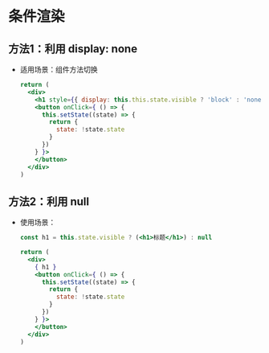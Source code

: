 # 条件渲染

## 方法1：利用 display: none

+ 适用场景：组件方法切换

    ```jsx
    return (
      <div>
        <h1 style={{ display: this.this.state.visible ? 'block' : 'none' }} >标题</h1>
        <button onClick={ () => {
          this.setState((state) => {
            return {
              state: !state.state
            }
          })
        } }>
        </button>
      </div>
    )
    ```

## 方法2：利用 null

+ 使用场景：

    ```jsx
    const h1 = this.state.visible ? (<h1>标题</h1>) : null

    return (
      <div>
        { h1 }
        <button onClick={ () => {
          this.setState((state) => {
            return {
              state: !state.state
            }
          })
        } }>
        </button>
      </div>
    )
    ```

